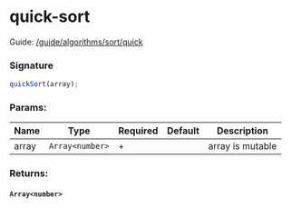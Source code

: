 # quick-sort

Guide: [/guide/algorithms/sort/quick](/guide/algorithms/sort/quick)

### Signature

```ts
quickSort(array);
```

### Params:

| Name  | Type            | Required | Default | Description      |
|-------|-----------------|----------|---------|------------------|
| array | `Array<number>` | +        |         | array is mutable |

### Returns:

#### `Array<number>`

<br>

